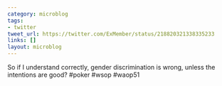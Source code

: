```yaml
---
category: microblog
tags:
- twitter
tweet_url: https://twitter.com/ExMember/status/218820321338335233
links: []
layout: microblog
---
```

So if I understand correctly, gender discrimination is wrong, unless the intentions are good? #poker #wsop #waop51
